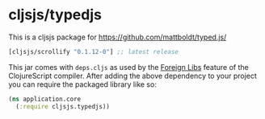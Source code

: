 # cljsjs/typedjs

This is a cljsjs package for https://github.com/mattboldt/typed.js/

[](dependency)
```clojure
[cljsjs/scrollify "0.1.12-0"] ;; latest release
```
[](/dependency)

This jar comes with `deps.cljs` as used by the [Foreign Libs][flibs] feature
of the ClojureScript compiler. After adding the above dependency to your project
you can require the packaged library like so:

```clojure
(ns application.core
  (:require cljsjs.typedjs))
```
[flibs]: https://github.com/clojure/clojurescript/wiki/Foreign-Dependencies
